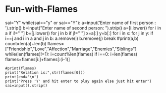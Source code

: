 # Fun-with-Flames

sai="Y"
while(sai=="y" or sai=="Y"):
    a=input('Enter name of first person : ').strip()
    b=input("Enter name of second person: ").strip()
    a=[i.lower() for i in a if i!=" "]
    b=[j.lower() for j in b if j!=" "]
    x=a[:]
    y=b[:]
    for i in x:
        for j in y:
            if i==j and i in a and j in b:
                a.remove(i)
                b.remove(j)
                break
    #print(a,b)
    count=len(a)+len(b)
    flames=["Friendship","Love","Affection","Marriage","Enemies","Siblings"]
    while(len(flames)!=1):
        i=count%len(flames)
        if i==0:
            i=len(flames)
        flames=flames[i:]+flames[:(i-1)]    
    
    #print(flames)
    print("Relation is:",str(flames[0]))
    print(end='\n')
    print("Press 'Y' and hit enter to play again else just hit enter")
    sai=input().strip()
    
